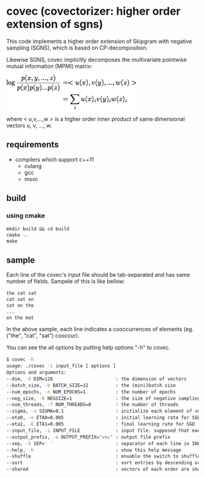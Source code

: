 # covec (covectorizer: higher order extension of sgns)

This code implements a higher order extension of Skipgram with negative sampling (SGNS), which is based on CP-decomposition.

Likewise SGNS, covec implicitly decomposes the multivariate pointwise mutual information (MPMI) matrix:

![Figure 1. decomposition of MPMI-matrix](img/covec_decomposition.png)

where < u,v,...,w > is a higher order inner product of same dimensional vectors u, v, ..., w.

## requirements

- compilers which support c++11
  - culang
  - gcc
  - msvc

## build

### using cmake

```
mkdir build && cd build
cmake ..
make
```

## sample

Each line of the covec's input file should be tab-separated and has same number of fields.
Sampele of this is like bellow:

```
the cat sat
cat sat on
sat on the
...
on the mat
```

In the above sample, each line indicates a cooccurrences of elements (eg. ("the", "cat", "sat") cooccur).

You can see the all options by putting help options "-h" to covec.

```bash
$ covec -h
usage: ./covec -i input_file [ options ]
Options and arguments:
--dim, -d DIM=128                       : the dimension of vectors
--batch_size, -b BATCH_SIZE=32          : the (mini)batch size
--num_epochs, -n NUM_EPOCHS=1           : the number of epochs
--neg_size, -N NEGSIZE=1                : the size of negative sampling
--num_threads, -T NUM_THREADS=8         : the number of threads
--sigma, -s SIGMA=0.1                   : initialize each element of vector with Normal(0, SIGMA)
--eta0, -e ETA0=0.005                   : initial learning rate for SGD
--eta1, -E ETA1=0.005                   : final learning rate for SGD
--input_file, -i INPUT_FILE             : input file. supposed that each line is separated by SEP
--output_prefix, -o OUTPUT_PREFIX="vec" : output file prefix
--sep, -S SEP='	'                       : separator of each line in INPUT_FILE
--help, -h                              : show this help message
--shuffle                               : enuable the switch to shuffle data before every epoch
--sort                                  : sort entries by descending order of frequency
--shared                                : vectors of each order are shared
```

